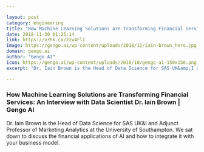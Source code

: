 ```yaml
---

layout: post
category: engineering
title: "How Machine Learning Solutions are Transforming Financial Services: An Interview with Data Scientist Dr. Iain Brown"
date: 2018-11-30 01:25:14
link: https://vrhk.co/2zw4FlI
image: https://gengo.ai/wp-content/uploads/2018/11/iain-brown_hero.jpg
domain: gengo.ai
author: "Gengo AI"
icon: https://gengo.ai/wp-content/uploads/2018/10/gengo-ai-150x150.png
excerpt: "Dr. Iain Brown is the Head of Data Science for SAS UK&amp;I and Adjunct Professor of Marketing Analytics at the University of Southampton. We sat down to discuss the financial applications of AI and how to integrate it with your business model."

---
```


### How Machine Learning Solutions are Transforming Financial Services: An Interview with Data Scientist Dr. Iain Brown | Gengo AI

Dr. Iain Brown is the Head of Data Science for SAS UK&amp;I and Adjunct Professor of Marketing Analytics at the University of Southampton. We sat down to discuss the financial applications of AI and how to integrate it with your business model.